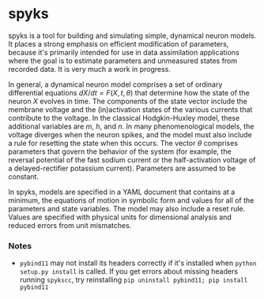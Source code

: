 # spyks

spyks is a tool for building and simulating simple, dynamical neuron models. It places a strong emphasis on efficient modification of parameters, because it's primarily intended for use in data assimilation applications where the goal is to estimate parameters and unmeasured states from recorded data. It is very much a work in progress.

In general, a dynamical neuron model comprises a set of ordinary differential equations $dX/dt = F(X, t, \theta)$ that determine how the state of the neuron $X$ evolves in time. The components of the state vector include the membrane voltage and the (in)activation states of the various currents that contribute to the voltage. In the classical Hodgkin-Huxley model, these additional variables are $m$, $h$, and $n$. In many phenomenological models, the voltage diverges when the neuron spikes, and the model must also include a rule for resetting the state when this occurs. The vector $\theta$ comprises parameters that govern the behavior of the system (for example, the reversal potential of the fast sodium current or the half-activation voltage of a delayed-rectifier potassium current). Parameters are assumed to be constant.

In spyks, models are specified in a YAML document that contains at a minimum, the equations of motion in symbolic form and values for all of the parameters and state variables. The model may also include a reset rule. Values are specified with physical units for dimensional analysis and reduced errors from unit mismatches.

### Notes

- `pybind11` may not install its headers correctly if it's installed when `python setup.py install` is called. If you get errors about missing headers running `spykscc`, try reinstalling `pip uninstall pybind11; pip install pybind11`
